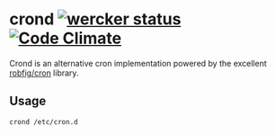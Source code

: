 # crond [![wercker status](https://app.wercker.com/status/82397f66638822f543eee73b4c274917/s/master "wercker status")](https://app.wercker.com/project/byKey/82397f66638822f543eee73b4c274917) [![Code Climate](https://codeclimate.com/repos/57f0fed27625397cb4002219/badges/9f6b54b432e5313479e9/gpa.svg)](https://codeclimate.com/repos/57f0fed27625397cb4002219/feed)

Crond is an alternative cron implementation powered by the excellent [robfig/cron](https://github.com/robfig/cron) library.

## Usage

	crond /etc/cron.d
